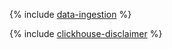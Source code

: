 {% include [data-ingestion](../../_tutorials/serverless/data-ingestion.md) %}

{% include [clickhouse-disclaimer](../../_includes/clickhouse-disclaimer.md) %}
